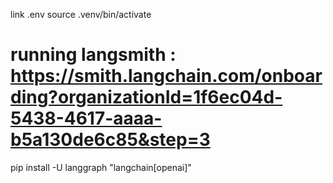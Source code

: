 link .env <targetlocation> 
source .venv/bin/activate
# running langsmith : https://smith.langchain.com/onboarding?organizationId=1f6ec04d-5438-4617-aaaa-b5a130de6c85&step=3
pip install -U langgraph "langchain[openai]"